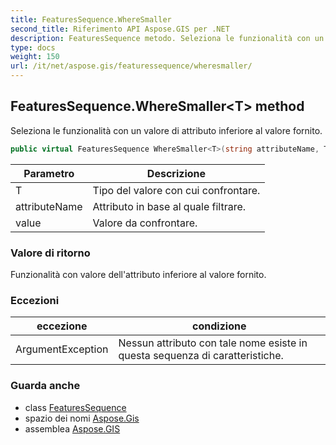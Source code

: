 ```yaml
---
title: FeaturesSequence.WhereSmaller
second_title: Riferimento API Aspose.GIS per .NET
description: FeaturesSequence metodo. Seleziona le funzionalità con un valore di attributo inferiore al valore fornito.
type: docs
weight: 150
url: /it/net/aspose.gis/featuressequence/wheresmaller/
---
```

## FeaturesSequence.WhereSmaller&lt;T&gt; method

Seleziona le funzionalità con un valore di attributo inferiore al valore fornito.

```csharp
public virtual FeaturesSequence WhereSmaller<T>(string attributeName, T value)
```

| Parametro | Descrizione |
| --- | --- |
| T | Tipo del valore con cui confrontare. |
| attributeName | Attributo in base al quale filtrare. |
| value | Valore da confrontare. |

### Valore di ritorno

Funzionalità con valore dell'attributo inferiore al valore fornito.

### Eccezioni

| eccezione | condizione |
| --- | --- |
| ArgumentException | Nessun attributo con tale nome esiste in questa sequenza di caratteristiche. |

### Guarda anche

* class [FeaturesSequence](../)
* spazio dei nomi [Aspose.Gis](../../featuressequence/)
* assemblea [Aspose.GIS](../../../)


